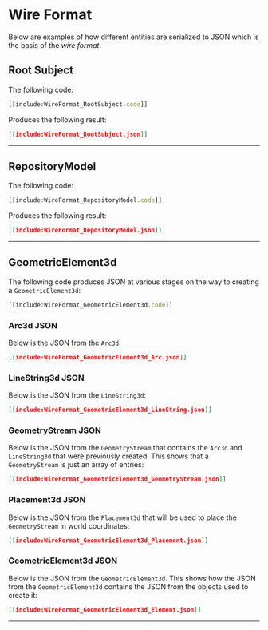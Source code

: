 # Wire Format

Below are examples of how different entities are serialized to JSON which is the basis of the *wire format*.

## Root Subject

The following code:

```ts
[[include:WireFormat_RootSubject.code]]
```

Produces the following result:

```json
[[include:WireFormat_RootSubject.json]]
```

-------------------------------------------------

## RepositoryModel

The following code:

```ts
[[include:WireFormat_RepositoryModel.code]]
```

Produces the following result:

```json
[[include:WireFormat_RepositoryModel.json]]
```

-------------------------------------------------

## GeometricElement3d

The following code produces JSON at various stages on the way to creating a `GeometricElement3d`:

```ts
[[include:WireFormat_GeometricElement3d.code]]
```

### Arc3d JSON

Below is the JSON from the `Arc3d`:

```json
[[include:WireFormat_GeometricElement3d_Arc.json]]
```

### LineString3d JSON

Below is the JSON from the `LineString3d`:

```json
[[include:WireFormat_GeometricElement3d_LineString.json]]
```

### GeometryStream JSON

Below is the JSON from the `GeometryStream` that contains the `Arc3d` and `LineString3d` that were previously created.
This shows that a `GeometryStream` is just an array of entries:

```json
[[include:WireFormat_GeometricElement3d_GeometryStream.json]]
```

### Placement3d JSON

Below is the JSON from the `Placement3d` that will be used to place the `GeometryStream` in world coordinates:

```json
[[include:WireFormat_GeometricElement3d_Placement.json]]
```

### GeometricElement3d JSON

Below is the JSON from the `GeometricElement3d`.
This shows how the JSON from the `GeometricElement3d` contains the JSON from the objects used to create it:

```json
[[include:WireFormat_GeometricElement3d_Element.json]]
```

-------------------------------------------------

